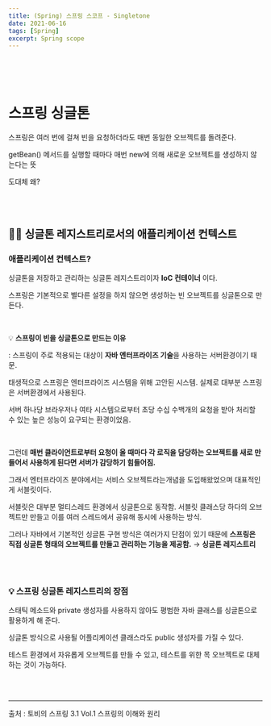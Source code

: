 ```yaml
---
title: (Spring) 스프링 스코프 - Singletone
date: 2021-06-16
tags: [Spring]
excerpt: Spring scope
---
```


<br/>
<br/>
<br/>

# 스프링 싱글톤


스프링은 여러 번에 걸쳐 빈을 요청하더라도 매번 동일한 오브젝트를 돌려준다. 

getBean() 메서드를 실행할 때마다 매번 new에 의해 새로운 오브젝트를 생성하지 않는다는 뜻 

도대체 왜?

<br/>
<br/>

## 👩‍💻 싱글톤 레지스트리로서의 애플리케이션 컨텍스트

### 애플리케이션 컨텍스트?

싱글톤을 저장하고 관리하는 싱글톤 레지스트리이자 **IoC 컨테이너** 이다.

스프링은 기본적으로 별다른 설정을 하지 않으면 생성하는 빈 오브젝트를 싱글톤으로 만든다.

<br/>

💡 **스프링이 빈을 싱글톤으로 만드는 이유**

: 스프링이 주로 적용되는 대상이 **자바 엔터프라이즈 기술**을 사용하는 서버환경이기 때문.

태생적으로 스프링은 엔터프라이즈 시스템을 위해 고안된 시스템.  실제로 대부분 스프링은 서버환경에서 사용된다.

 서버 하나당 브라우저나 여타 시스템으로부터 초당 수십 수백개의 요청을 받아 처리할 수 있는 높은 성능이 요구되는 환경이었음.

 <br/>

그런데 **매번 클라이언트로부터 요청이 올 때마다 각 로직을 담당하는 오브젝트를 새로 만들어서 사용하게 된다면 서버가 감당하기 힘들어짐.**

그래서 엔터프라이즈 분야에서는 서비스 오브젝트라는개념을 도입해왔었으며 대표적인게 서블릿이다.

서블릿은 대부분 멀티스레드 환경에서 싱글톤으로 동작함. 서블릿 클래스당 하다의 오브젝트만 만들고 이를 여러 스레드에서 공유해 동시에 사용하는 방식.

그러나 자바에서 기본적인 싱글톤 구현 방식은 여러가지 단점이 있기 때문에 **스프링은 직접 싱글톤 형태의 오브젝트를 만들고 관리하는 기능을 제공함.** → **싱글톤 레지스트리**

<br/>
<br/>

### 💡 **스프링** **싱글톤 레지스트리의 장점**

스태틱 메소드와 private 생성자를 사용하지 않아도 평범한 자바 클래스를 싱글톤으로 활용하게 해 준다.

싱글톤 방식으로 사용될 어플리케이션 클래스라도 public 생성자를 가질 수 있다.

테스트 환경에서 자유롭게 오브젝트를 만들 수 있고, 테스트를 위한 목 오브젝트로 대체하는 것이 가능하다.

<br/>
<br/>

---


출처 : 토비의 스프링 3.1 Vol.1 스프링의 이해와 원리